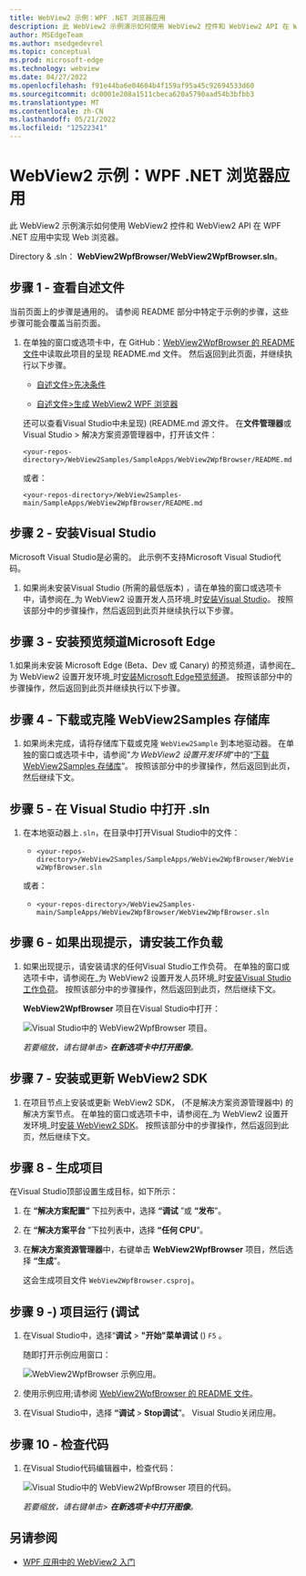 ```yaml
---
title: WebView2 示例：WPF .NET 浏览器应用
description: 此 WebView2 示例演示如何使用 WebView2 控件和 WebView2 API 在 WPF .NET 应用中实现 Web 浏览器。
author: MSEdgeTeam
ms.author: msedgedevrel
ms.topic: conceptual
ms.prod: microsoft-edge
ms.technology: webview
ms.date: 04/27/2022
ms.openlocfilehash: f91e44ba6e04604b4f159af95a45c92694533d60
ms.sourcegitcommit: dc0001e208a1511cbeca620a5790aad54b3bfbb3
ms.translationtype: MT
ms.contentlocale: zh-CN
ms.lasthandoff: 05/21/2022
ms.locfileid: "12522341"
---
```

# <a name="webview2-sample-wpf-net-browser-app"></a>WebView2 示例：WPF .NET 浏览器应用

此 WebView2 示例演示如何使用 WebView2 控件和 WebView2 API 在 WPF .NET 应用中实现 Web 浏览器。

Directory &amp; .sln： **WebView2WpfBrowser/WebView2WpfBrowser.sln**。


<!-- ====================================================================== -->
## <a name="step-1---view-the-readme"></a>步骤 1 - 查看自述文件

当前页面上的步骤是通用的。  请参阅 README 部分中特定于示例的步骤，这些步骤可能会覆盖当前页面。

1. 在单独的窗口或选项卡中，在 GitHub：[WebView2WpfBrowser 的 README 文件](https://github.com/MicrosoftEdge/WebView2Samples/tree/main/SampleApps/WebView2WpfBrowser#readme)中读取此项目的呈现 README.md 文件。  然后返回到此页面，并继续执行以下步骤。

   * [自述文件>先决条件](https://github.com/MicrosoftEdge/WebView2Samples/tree/main/SampleApps/WebView2WpfBrowser#prerequisites)

   * [自述文件>生成 WebView2 WPF 浏览器](https://github.com/MicrosoftEdge/WebView2Samples/tree/main/SampleApps/WebView2WpfBrowser#build-the-webview2-wpf-browser)

   还可以查看Visual Studio中未呈现)  (README.md 源文件。  在**文件管理器**或Visual Studio > 解决方案资源管理器中，打开该文件：<!-- todo: is there a .md preview capability locally? -->

   `<your-repos-directory>/WebView2Samples/SampleApps/WebView2WpfBrowser/README.md`

   或者：

   `<your-repos-directory>/WebView2Samples-main/SampleApps/WebView2WpfBrowser/README.md`


<!-- ====================================================================== -->
## <a name="step-2---install-visual-studio"></a>步骤 2 - 安装Visual Studio

Microsoft Visual Studio是必需的。  此示例不支持Microsoft Visual Studio代码。

1. 如果尚未安装Visual Studio (所需的最低版本) ，请在单独的窗口或选项卡中，请参阅在_为 WebView2 设置开发人员环境_时[安装Visual Studio](../how-to/machine-setup.md#install-visual-studio)。  按照该部分中的步骤操作，然后返回到此页并继续执行以下步骤。


<!-- ====================================================================== -->
## <a name="step-3---install-a-preview-channel-of-microsoft-edge"></a>步骤 3 - 安装预览频道Microsoft Edge

1.如果尚未安装 Microsoft Edge (Beta、Dev 或 Canary) 的预览频道，请参阅在_为 WebView2 设置开发环境_时[安装Microsoft Edge预览频道](../how-to/machine-setup.md#install-a-preview-channel-of-microsoft-edge)。  按照该部分中的步骤操作，然后返回到此页并继续执行以下步骤。


<!-- ====================================================================== -->
## <a name="step-4---download-or-clone-the-webview2samples-repo"></a>步骤 4 - 下载或克隆 WebView2Samples 存储库

1. 如果尚未完成，请将存储库下载或克隆 `WebView2Sample` 到本地驱动器。  在单独的窗口或选项卡中，请参阅“_为 WebView2 设置开发环境_”中的“[下载 WebView2Samples 存储库](../how-to/machine-setup.md#download-the-webview2samples-repo)”。  按照该部分中的步骤操作，然后返回到此页，然后继续下文。


<!-- ====================================================================== -->
## <a name="step-5---open-sln-in-visual-studio"></a>步骤 5 - 在 Visual Studio 中打开 .sln

1. 在本地驱动器上`.sln`，在目录中打开Visual Studio中的文件：

   *  `<your-repos-directory>/WebView2Samples/SampleApps/WebView2WpfBrowser/WebView2WpfBrowser.sln`

   或者：

   *  `<your-repos-directory>/WebView2Samples-main/SampleApps/WebView2WpfBrowser/WebView2WpfBrowser.sln`


<!-- ====================================================================== -->
## <a name="step-6---install-workloads-if-prompted"></a>步骤 6 - 如果出现提示，请安装工作负载

1. 如果出现提示，请安装请求的任何Visual Studio工作负荷。  在单独的窗口或选项卡中，请参阅在_为 WebView2 设置开发人员环境_时[安装Visual Studio工作负荷](../how-to/machine-setup.md#install-visual-studio-workloads)。  按照该部分中的步骤操作，然后返回到此页，然后继续下文。

   **WebView2WpfBrowser** 项目在Visual Studio中打开：

   ![Visual Studio中的 WebView2WpfBrowser 项目。](media/webview2wpfbrowser-project-opened.png)

   _若要缩放，请右键单击> **在新选项卡中打开图像**。_


<!-- ====================================================================== -->
## <a name="step-7---install-or-update-the-webview2-sdk"></a>步骤 7 - 安装或更新 WebView2 SDK

1. 在项目节点上安装或更新 WebView2 SDK， (不是解决方案资源管理器中) 的解决方案节点。  在单独的窗口或选项卡中，请参阅在_为 WebView2 设置开发环境_时[安装 WebView2 SDK](../how-to/machine-setup.md#install-the-webview2-sdk)。  按照该部分中的步骤操作，然后返回到此页，然后继续下文。


<!-- ====================================================================== -->
## <a name="step-8---build-the-project"></a>步骤 8 - 生成项目

在Visual Studio顶部设置生成目标，如下所示：

1. 在 **“解决方案配置”** 下拉列表中，选择 **“调试** ”或 **“发布**”。

1. 在 **“解决方案平台** ”下拉列表中，选择 **“任何 CPU**”。

1. 在**解决方案资源管理器**中，右键单击 **WebView2WpfBrowser** 项目，然后选择 **“生成**”。

   这会生成项目文件 `WebView2WpfBrowser.csproj`。


<!-- ====================================================================== -->
## <a name="step-9---run-debug-the-project"></a>步骤 9 -) 项目运行 (调试

1. 在Visual Studio中，选择“**调试** > **"开始"菜单调试** () `F5` 。

   随即打开示例应用窗口：

   ![WebView2WpfBrowser 示例应用。](media/webview2wpfbrowser-sample-app.png)

1. 使用示例应用;请参阅 [WebView2WpfBrowser 的 README 文件](https://github.com/MicrosoftEdge/WebView2Samples/tree/main/SampleApps/WebView2WpfBrowser#readme)。

1. 在Visual Studio中，选择 **“调试** > **Stop调试**”。  Visual Studio关闭应用。


<!-- ====================================================================== -->
## <a name="step-10---inspect-the-code"></a>步骤 10 - 检查代码

1. 在Visual Studio代码编辑器中，检查代码：

   ![Visual Studio中的 WebView2WpfBrowser 项目的代码。](media/webview2wpfbrowser-code.png)

   _若要缩放，请右键单击> **在新选项卡中打开图像**。_


<!-- ====================================================================== -->
## <a name="see-also"></a>另请参阅

* [WPF 应用中的 WebView2 入门](../get-started/wpf.md)
